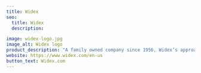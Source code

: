 ```yaml
---
title: Widex
seo:
  title: Widex
  description:

image: widex-logo.jpg
image_alt: Widex logo
product_description: "A family owned company since 1956, Widex’s approach to innovation has led to advances such as the world’s first digital in-the-ear hearing aid. In addition to their own revolutionary wireless technology, Widex products let people connect and communicate easily by providing the best hearing aids and customer services."
website: https://www.widex.com/en-us
button_text: Widex.com
---
```

